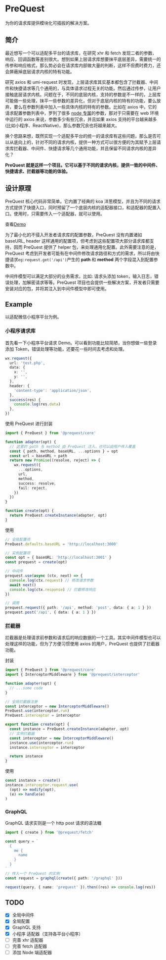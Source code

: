 # PreQuest

为你的请求库提供模块化可插拔的解决方案。

## 简介

最近想写一个可以适配多平台的请求库，在研究 xhr 和 fetch 发现二者的参数、响应、回调函数等差别很大。想到如果上层请求库想要抹平底层差异，需要统一的传参和响应格式，那么势必会在请求库内部做大量的判断，这样不但费时费力，还会屏蔽掉底层请求内核的特有功能。

研究 axios 和 umi-request 时发现，上层请求库其实基本都包含了拦截器、中间件和快捷请求等几个通用的，与具体请求过程无关的功能。然后通过传参，让用户接触底层请求内核。问题在于，不同的底层内核，支持的参数是不一样的，上层库可能做一些处理，抹平一些参数的差异化，但对于底层内核的特有的功能，要么放弃，要么在参数列表中加入一些具体内核的特有的参数。比如在 axios 中，它的请求配置参数列表中，罗列了很多 [node 专属](https://axios-http.com/docs/req_config)的参数，那对于只需要在 web 环境中运行的 axios 来说，参数多少有些冗余，并且如果 axios 支持的平台越来越多(比如小程序、ReactNative)，那么参数冗余也将越来越大。

换个思路来想，既然实现一个适配多平台的统一的请求库有这些问题，那么是否可以从底向上的，针对不同的请求内核，提供一种方式可以很方便的为其赋予上层请求库拦截器、中间件、快捷请求等几个通用功能，并且保留不同请求内核的差异化？

**PreQuest 就是这样一个项目。它可以基于不同的请求内核，提供一致的中间件、快捷请求、拦截器等功能的体验。**

## 设计原理

PreQuest 核心代码非常简单。它内置了经典的 koa 洋葱模型，并且为不同的请求方式提供了快捷入口，同时预留了一个底层内核的适配器接口，和适配器的配置入口。使用时，只需要传入一个适配器，就可以使用。

查看[Demo](#Example)

为了最小化的不侵入开发者请求库的配置参数，PreQuest 没有内置诸如 baseURL, header 这样通用的配置项，但考虑到这些配置项大部分请求库都支持，因而 PreQuest 提供了 helper 包，来处理通用化配置。此外需要注意的是，PreQuest 考虑到开发者可能有在中间件修改请求路径和方式的需求，所以将由快捷请求`eg:request.get('/api')`产生的 **path** 和 **method** 两个字段混入到配置参数中。

中间件模型可以满足大部分的业务需求，比如: 请求头添加 token，输入日志，错误处理，加解密请求等等。PreQuest 项目也会提供一些解决方案，开发者只需要安装对应的包，并将其注入到中间件模型中即可使用。

## Example

以适配微信小程序平台为例。

### 小程序请求库

首先看一下小程序平台请求 Demo。可以看到功能比较简陋，当你想做一些登录添加 Token，错误处理等功能，还要花一些时间去考虑和处理。

```ts
wx.request({
  url: 'test.php',
  data: {
    x: '',
    y: '',
  },
  header: {
    'content-type': 'application/json',
  },
  success(res) {
    console.log(res.data)
  },
})
```

使用 PreQuest 进行封装

```ts
import { PreQuest } from '@prequest/core'

function adapter(opt) {
  // 这里的 path 与 method 由 PreQuest 注入，也可以由用户传入覆盖
  const { path, method, baseURL, ...options } = opt
  const url = baseURL + path
  return new Promise((resolve, reject) => {
    wx.request({
      ...options,
      url,
      method,
      success: resolve,
      fail: reject,
    })
  })
}

function create(opt) {
  return PreQuest.createInstance(adapter, opt)
}
```

使用

```ts
// 全局配置项
PreQuest.defaults.baseURL = 'http://localhost:3000'

// 实例配置项
const opt = { baseURL: 'http://localhost:3001' }
const prequest = create(opt)

// 中间件
prequest.use(async (ctx, next) => {
  console.log(ctx.request) // 修改请求参数
  await next()
  console.log(ctx.response) // 拦截修改响应
})

// 调用
prequest.request({ path: '/api', method: 'post', data: { a: 1 } })
prequest.post('/api', { data: { a: 1 } })
```

### 拦截器

拦截器是处理请求前参数和请求后的响应数据的一个工具。其实中间件模型也可以处理这样的功能，但为了方便习惯使用 axios 的用户，PreQuest 也提供了拦截器功能。

封装

```ts
import { PreQuest } from '@prequest/core'
import { InterceptorMiddleware } from '@prequest/interceptor'

function adapter(opt) {
  // ...some code
}

// 全局拦截器注册
const interceptor = new InterceptorMiddleware()
PreQuest.use(interceptor.run)
PreQuest.interceptor = interceptor

export function create(opt) {
  const instance = PreQuest.createInstance(adapter, opt)
  // 实例拦截器
  const interceptor = new InterceptorMiddleware()
  instance.use(interceptor.run)
  instance.interceptor = interceptor

  return instance
}
```

使用

```ts
const instance = create()
instance.interceptor.request.use(
  (opt) => modify(opt),
  (e) => handle(e)
)
```

### GraphQL

GraphQL 请求实则是一个 http post 请求的语法糖

```ts
import { create } from '@prequest/fetch'

const query = `
  {
    me {
      name
    }
  }
`
// 传入一个 PreQuest 的实例
const request = graphql(create({ path: '/graphql' }))

request(query, { name: 'prequest' }).then((res) => console.log(res))
```

## TODO

- [x] 全局中间件
- [x] 全局配置
- [x] GraphQL 支持
- [x] 小程序 适配器（支持各平台小程序）
- [ ] 完善 xhr 适配器
- [ ] 完善 fetch 适配器
- [ ] 添加 Node 端适配器
